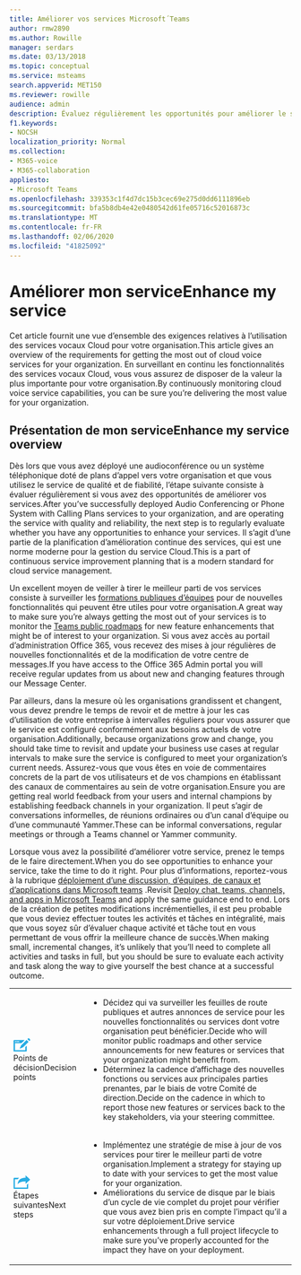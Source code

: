 ```yaml
---
title: Améliorer vos services Microsoft´Teams
author: rmw2890
ms.author: Rowille
manager: serdars
ms.date: 03/13/2018
ms.topic: conceptual
ms.service: msteams
search.appverid: MET150
ms.reviewer: rowille
audience: admin
description: Évaluez régulièrement les opportunités pour améliorer le service Teams, et suivez la procédure d’introduction de teams pour toute amélioration de fonctionnalité.
f1.keywords:
- NOCSH
localization_priority: Normal
ms.collection:
- M365-voice
- M365-collaboration
appliesto:
- Microsoft Teams
ms.openlocfilehash: 339353c1f4d7dc15b3cec69e275d0dd6111896eb
ms.sourcegitcommit: bfa5b8db4e42e0480542d61fe05716c52016873c
ms.translationtype: MT
ms.contentlocale: fr-FR
ms.lasthandoff: 02/06/2020
ms.locfileid: "41825092"
---
```

# <a name="enhance-my-service"></a><span data-ttu-id="cebfc-103">Améliorer mon service</span><span class="sxs-lookup"><span data-stu-id="cebfc-103">Enhance my service</span></span>

<span data-ttu-id="cebfc-104">Cet article fournit une vue d’ensemble des exigences relatives à l’utilisation des services vocaux Cloud pour votre organisation.</span><span class="sxs-lookup"><span data-stu-id="cebfc-104">This article gives an overview of the requirements for getting the most out of cloud voice services for your organization.</span></span> <span data-ttu-id="cebfc-105">En surveillant en continu les fonctionnalités des services vocaux Cloud, vous vous assurez de disposer de la valeur la plus importante pour votre organisation.</span><span class="sxs-lookup"><span data-stu-id="cebfc-105">By continuously monitoring cloud voice service capabilities, you can be sure you’re delivering the most value for your organization.</span></span>

## <a name="enhance-my-service-overview"></a><span data-ttu-id="cebfc-106">Présentation de mon service</span><span class="sxs-lookup"><span data-stu-id="cebfc-106">Enhance my service overview</span></span>
<span data-ttu-id="cebfc-107">Dès lors que vous avez déployé une audioconférence ou un système téléphonique doté de plans d’appel vers votre organisation et que vous utilisez le service de qualité et de fiabilité, l’étape suivante consiste à évaluer régulièrement si vous avez des opportunités de améliorer vos services.</span><span class="sxs-lookup"><span data-stu-id="cebfc-107">After you’ve successfully deployed Audio Conferencing or Phone System with Calling Plans services to your organization, and are operating the service with quality and reliability, the next step is to regularly evaluate whether you have any opportunities to enhance your services.</span></span> <span data-ttu-id="cebfc-108">Il s’agit d’une partie de la planification d’amélioration continue des services, qui est une norme moderne pour la gestion du service Cloud.</span><span class="sxs-lookup"><span data-stu-id="cebfc-108">This is a part of continuous service improvement planning that is a modern standard for cloud service management.</span></span> 

<span data-ttu-id="cebfc-109">Un excellent moyen de veiller à tirer le meilleur parti de vos services consiste à surveiller les [formations publiques d’équipes](https://products.office.com/business/office-365-roadmap?filters=microsoft%20teams) pour de nouvelles fonctionnalités qui peuvent être utiles pour votre organisation.</span><span class="sxs-lookup"><span data-stu-id="cebfc-109">A great way to make sure you’re always getting the most out of your services is to monitor the [Teams public roadmaps](https://products.office.com/business/office-365-roadmap?filters=microsoft%20teams) for new feature enhancements that might be of interest to your organization.</span></span> <span data-ttu-id="cebfc-110">Si vous avez accès au portail d’administration Office 365, vous recevez des mises à jour régulières de nouvelles fonctionnalités et de la modification de votre centre de messages.</span><span class="sxs-lookup"><span data-stu-id="cebfc-110">If you have access to the Office 365 Admin portal you will receive regular updates from us about new and changing features through our Message Center.</span></span> 

<span data-ttu-id="cebfc-111">Par ailleurs, dans la mesure où les organisations grandissent et changent, vous devez prendre le temps de revoir et de mettre à jour les cas d’utilisation de votre entreprise à intervalles réguliers pour vous assurer que le service est configuré conformément aux besoins actuels de votre organisation.</span><span class="sxs-lookup"><span data-stu-id="cebfc-111">Additionally, because organizations grow and change, you should take time to revisit and update your business use cases at regular intervals to make sure the service is configured to meet your organization’s current needs.</span></span>  <span data-ttu-id="cebfc-112">Assurez-vous que vous êtes en voie de commentaires concrets de la part de vos utilisateurs et de vos champions en établissant des canaux de commentaires au sein de votre organisation.</span><span class="sxs-lookup"><span data-stu-id="cebfc-112">Ensure you are getting real world feedback from your users and internal champions by establishing feedback channels in your organization.</span></span> <span data-ttu-id="cebfc-113">Il peut s’agir de conversations informelles, de réunions ordinaires ou d’un canal d’équipe ou d’une communauté Yammer.</span><span class="sxs-lookup"><span data-stu-id="cebfc-113">These can be informal conversations, regular meetings or through a Teams channel or Yammer community.</span></span> 

<span data-ttu-id="cebfc-114">Lorsque vous avez la possibilité d’améliorer votre service, prenez le temps de le faire directement.</span><span class="sxs-lookup"><span data-stu-id="cebfc-114">When you do see opportunities to enhance your service, take the time to do it right.</span></span> <span data-ttu-id="cebfc-115">Pour plus d’informations, reportez-vous à la rubrique [déploiement d’une discussion, d’équipes, de canaux et d’applications dans Microsoft teams](deploy-chat-teams-channels-microsoft-teams-landing-page.md) .</span><span class="sxs-lookup"><span data-stu-id="cebfc-115">Revisit [Deploy chat, teams, channels, and apps in Microsoft Teams](deploy-chat-teams-channels-microsoft-teams-landing-page.md) and apply the same guidance end to end.</span></span> <span data-ttu-id="cebfc-116">Lors de la création de petites modifications incrémentielles, il est peu probable que vous deviez effectuer toutes les activités et tâches en intégralité, mais que vous soyez sûr d’évaluer chaque activité et tâche tout en vous permettant de vous offrir la meilleure chance de succès.</span><span class="sxs-lookup"><span data-stu-id="cebfc-116">When making small, incremental changes, it’s unlikely that you’ll need to complete all activities and tasks in full, but you should be sure to evaluate each activity and task along the way to give yourself the best chance at a successful outcome.</span></span>


<table>
<tr><td><img src="media/audio_conferencing_image7.png" alt="An icon depicting decision points"/> <br/><span data-ttu-id="cebfc-117">Points de décision</span><span class="sxs-lookup"><span data-stu-id="cebfc-117">Decision points</span></span></td><td><ul><li><span data-ttu-id="cebfc-118">Décidez qui va surveiller les feuilles de route publiques et autres annonces de service pour les nouvelles fonctionnalités ou services dont votre organisation peut bénéficier.</span><span class="sxs-lookup"><span data-stu-id="cebfc-118">Decide who will monitor public roadmaps and other service announcements for new features or services that your organization might benefit from.</span></span></li><li><span data-ttu-id="cebfc-119">Déterminez la cadence d’affichage des nouvelles fonctions ou services aux principales parties prenantes, par le biais de votre Comité de direction.</span><span class="sxs-lookup"><span data-stu-id="cebfc-119">Decide on the cadence in which to report those new features or services back to the key stakeholders, via your steering committee.</span></span></li></ul></td></tr>
<tr><td><img src="media/audio_conferencing_image9.png" alt="An icon depicting the next steps"/><br/><span data-ttu-id="cebfc-120">Étapes suivantes</span><span class="sxs-lookup"><span data-stu-id="cebfc-120">Next steps</span></span></td><td><ul><li><span data-ttu-id="cebfc-121">Implémentez une stratégie de mise à jour de vos services pour tirer le meilleur parti de votre organisation.</span><span class="sxs-lookup"><span data-stu-id="cebfc-121">Implement a strategy for staying up to date with your services to get the most value for your organization.</span></span></li><li><span data-ttu-id="cebfc-122">Améliorations du service de disque par le biais d’un cycle de vie complet du projet pour vérifier que vous avez bien pris en compte l’impact qu’il a sur votre déploiement.</span><span class="sxs-lookup"><span data-stu-id="cebfc-122">Drive service enhancements through a full project lifecycle to make sure you’ve properly accounted for the impact they have on your deployment.</span></span></li></ul></td></tr>
</table>

<!--ENDOFSECTION-->
